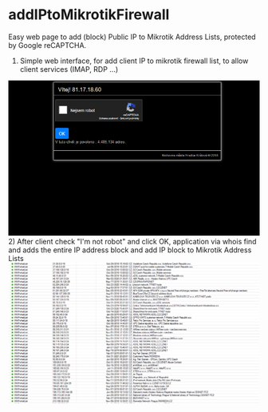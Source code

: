 # addIPtoMikrotikFirewall
Easy web page to add (block) Public IP to Mikrotik Address Lists, protected by Google reCAPTCHA.

1) Simple web interface, for add client IP to mikrotik firewall list, to allow client services (IMAP, RDP ...)
<img src="https://raw.githubusercontent.com/PetrJandl/addIPtoMikrotikFirewall/main/screenshots/IPwhiteList.png">
2) After client check "I'm not robot" and click OK, application via whois find and adds the entire IP address block and add IP block to Mikrotik Address Lists
<img src="https://raw.githubusercontent.com/PetrJandl/addIPtoMikrotikFirewall/main/screenshots/IPwhiteList2.png">


